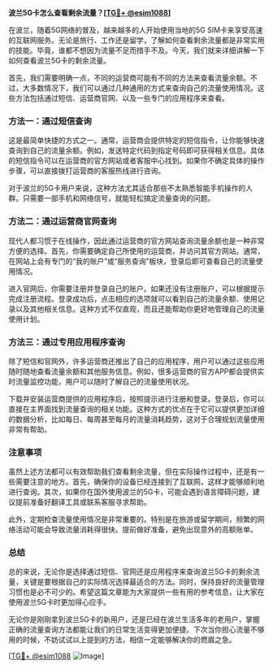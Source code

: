 **波兰5G卡怎么查看剩余流量？[[TG💪+ @esim1088](https://t.me/s/esim1088)]**

在波兰，随着5G网络的普及，越来越多的人开始使用当地的5G SIM卡来享受高速的互联网服务。无论是旅行、工作还是留学，了解如何查看剩余流量都是非常实用的技能。毕竟，谁都不想因为流量不足而措手不及。今天，我们就来详细讲解一下如何查看波兰5G卡的剩余流量。

首先，我们需要明确一点，不同的运营商可能有不同的方法来查看流量余额。不过，大多数情况下，我们可以通过几种通用的方式来查询自己的流量使用情况。这些方法包括通过短信、运营商官网、以及一些专门的应用程序来查看。

### 方法一：通过短信查询

这是最简单快捷的方式之一。通常，运营商会提供特定的短信指令，让你能够快速查询到自己的流量余额。例如，发送特定代码到指定号码即可获得相关信息。具体的短信指令可以在运营商的官方网站或者客服中心找到。如果你不确定具体的操作步骤，可以直接拨打运营商的客服热线进行咨询。

对于波兰的5G卡用户来说，这种方法尤其适合那些不太熟悉智能手机操作的人群。只需要一部手机和网络信号，就能轻松搞定流量查询的问题。

### 方法二：通过运营商官网查询

现代人都习惯于在线操作，因此通过运营商的官方网站查询流量余额也是一种非常方便的选择。首先，你需要确定自己所使用的运营商，并访问其官方网站。通常，在网站上会有专门的“我的账户”或“服务查询”板块，登录后即可查看自己的流量使用情况。

进入官网后，你需要注册并登录自己的账户。如果还没有注册账户，可以根据提示完成注册流程。登录成功后，点击相应的选项就可以看到自己的流量余额、使用记录以及其他相关信息。这种方式不仅直观，而且还能帮助你更好地管理自己的流量使用计划。

### 方法三：通过专用应用程序查询

除了短信和官网外，许多运营商还推出了自己的应用程序，用户可以通过这些应用随时随地查看流量余额和其他服务信息。例如，很多运营商的官方APP都会提供实时流量监控功能，用户可以随时了解自己的流量使用状况。

下载并安装运营商提供的应用程序后，按照提示进行注册和登录。登录后，你可以直接在主界面找到流量查询的相关功能。这种方式的优点在于它可以提供更加详细的数据分析，比如每日、每周甚至每月的流量消耗趋势，这对于合理规划流量使用非常有帮助。

### 注意事项

虽然上述方法都可以有效帮助我们查看剩余流量，但在实际操作过程中，还是有一些需要注意的地方。首先，确保你的设备已经连接到了互联网，这样才能够顺利地进行查询。其次，如果你在国外使用波兰的5G卡，可能会遇到语言障碍问题，建议提前准备好翻译工具或联系客服寻求帮助。

此外，定期检查流量使用情况是非常重要的。特别是在旅游或留学期间，频繁的网络活动可能会导致流量消耗得很快。提前做好准备，避免出现意外的高额账单。

### 总结

总的来说，无论你是选择通过短信、官网还是应用程序来查询波兰5G卡的剩余流量，关键是要根据自己的实际情况选择最适合的方法。同时，保持良好的流量管理习惯也是必不可少的。希望这篇文章能为大家提供一些有用的参考信息，让大家在使用波兰5G卡时更加得心应手。

无论你是刚刚拿到波兰5G卡的新用户，还是已经在波兰生活多年的老用户，掌握正确的流量查询方法都能让我们的日常生活变得更加便捷。下次当你担心流量不够用的时候，不妨试试以上提到的方法，相信一定能够解决你的燃眉之急。

[[TG💪+ @esim1088](https://t.me/s/esim1088) ![Image](https://i.postimg.cc/4NQfJmqS/Snipaste-2025-05-13-00-14-12.png)]